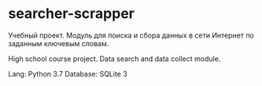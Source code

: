 # searcher-scrapper
Учебный проект. Модуль для поиска и сбора данных в сети Интернет по заданным ключевым словам.

High school course project. Data search and data collect module. 

Lang: Python 3.7
Database: SQLite 3
